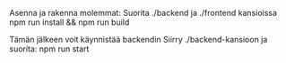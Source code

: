 Asenna ja rakenna molemmat:
Suorita ./backend ja ./frontend kansioissa
npm run install && npm run build

Tämän jälkeen voit käynnistää backendin
Siirry ./backend-kansioon ja suorita:
npm run start
